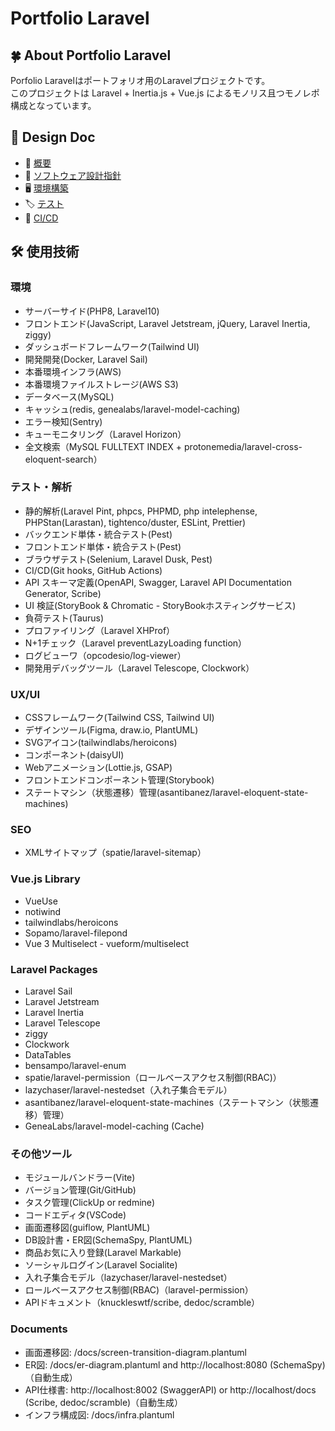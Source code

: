 # Portfolio Laravel

## 🍀 About Portfolio Laravel

Porfolio Laravelはポートフォリオ用のLaravelプロジェクトです。<br>
このプロジェクトは Laravel + Inertia.js + Vue.js によるモノリス且つモノレポ構成となっています。

## 📄 Design Doc

- 🏁 [概要](/docs/design-docs/overview.md)
- 📐 [ソフトウェア設計指針](/docs/design-docs/design-guidelines.md)
- 🖥️ [環境構築](/docs/design-docs/installation.md)
- 🏷️ [テスト](/docs/design-docs/test.md)
- 🚚 [CI/CD](/docs/design-docs/cicd.md)

## 🛠️ 使用技術

### 環境

- サーバーサイド(PHP8, Laravel10)
- フロントエンド(JavaScript, Laravel Jetstream, jQuery, Laravel Inertia, ziggy)
- ダッシュボードフレームワーク(Tailwind UI)
- 開発開発(Docker, Laravel Sail)
- 本番環境インフラ(AWS)
- 本番環境ファイルストレージ(AWS S3)
- データベース(MySQL)
- キャッシュ(redis, genealabs/laravel-model-caching)
- エラー検知(Sentry)
- キューモニタリング（Laravel Horizon）
- 全文検索（MySQL FULLTEXT INDEX + protonemedia/laravel-cross-eloquent-search）

### テスト・解析

- 静的解析(Laravel Pint, phpcs, PHPMD, php intelephense, PHPStan(Larastan), tightenco/duster, ESLint, Prettier)
- バックエンド単体・統合テスト(Pest)
- フロントエンド単体・統合テスト(Pest)
- ブラウザテスト(Selenium, Laravel Dusk, Pest)
- CI/CD(Git hooks, GitHub Actions)
- API スキーマ定義(OpenAPI, Swagger, Laravel API Documentation Generator, Scribe)
- UI 検証(StoryBook & Chromatic - StoryBookホスティングサービス)
- 負荷テスト(Taurus)
- プロファイリング（Laravel XHProf）
- N+1チェック（Laravel preventLazyLoading function）
- ログビューワ（opcodesio/log-viewer）
- 開発用デバッグツール（Laravel Telescope, Clockwork）

### UX/UI

- CSSフレームワーク(Tailwind CSS, Tailwind UI)
- デザインツール(Figma, draw.io, PlantUML)
- SVGアイコン(tailwindlabs/heroicons)
- コンポーネント(daisyUI)
- Webアニメーション(Lottie.js, GSAP)
- フロントエンドコンポーネント管理(Storybook)
- ステートマシン（状態遷移）管理(asantibanez/laravel-eloquent-state-machines)

### SEO

- XMLサイトマップ（spatie/laravel-sitemap）

### Vue.js Library

- VueUse
- notiwind
- tailwindlabs/heroicons
- Sopamo/laravel-filepond
- Vue 3 Multiselect - vueform/multiselect

### Laravel Packages

- Laravel Sail
- Laravel Jetstream
- Laravel Inertia
- Laravel Telescope
- ziggy
- Clockwork
- DataTables
- bensampo/laravel-enum
- spatie/laravel-permission（ロールベースアクセス制御(RBAC)）
- lazychaser/laravel-nestedset（入れ子集合モデル）
- asantibanez/laravel-eloquent-state-machines（ステートマシン（状態遷移）管理）
- GeneaLabs/laravel-model-caching (Cache)

### その他ツール

- モジュールバンドラー(Vite)
- バージョン管理(Git/GitHub)
- タスク管理(ClickUp or redmine)
- コードエディタ(VSCode)
- 画面遷移図(guiflow, PlantUML)
- DB設計書・ER図(SchemaSpy, PlantUML)
- 商品お気に入り登録(Laravel Markable)
- ソーシャルログイン(Laravel Socialite)
- 入れ子集合モデル（lazychaser/laravel-nestedset）
- ロールベースアクセス制御(RBAC)（laravel-permission）
- APIドキュメント（knuckleswtf/scribe, dedoc/scramble）

### Documents

- 画面遷移図: /docs/screen-transition-diagram.plantuml
- ER図: /docs/er-diagram.plantuml and http://localhost:8080 (SchemaSpy) （自動生成）
- API仕様書: http://localhost:8002 (SwaggerAPI) or http://localhost/docs (Scribe, dedoc/scramble)（自動生成）
- インフラ構成図: /docs/infra.plantuml
